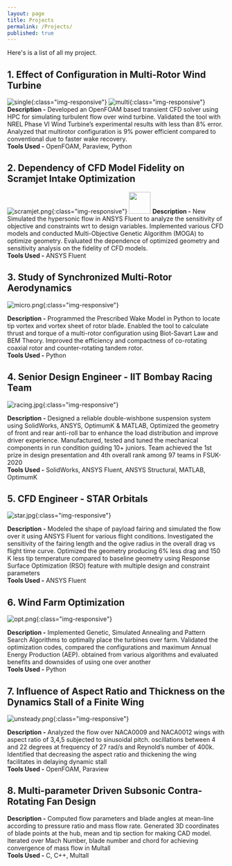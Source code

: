 ```yaml
---
layout: page
title: Projects
permalink: /Projects/
published: true
---
```

Here's is a list of all my project.
## 1. Effect of Configuration in Multi-Rotor Wind Turbine
![single](/assets/single.png){:class="img-responsive"}
![multi](/assets/multi.png){:class="img-responsive"}
**Description -** Developed an OpenFOAM based transient CFD solver using HPC for simulating turbulent flow over wind turbine. Validated the tool with NREL Phase VI Wind Turbine’s experimental results with less than 8% error. Analyzed that multirotor configuration is 9% power efficient compared to conventional due to faster wake recovery.\
**Tools Used -** OpenFOAM, Paraview, Python

## 2. Dependency of CFD Model Fidelity on Scramjet Intake Optimization
![scramjet.png](/assets/scramjet.png){:class="img-responsive"}
<img src="/assets/scramjet.png" width="50" height="50" alt="">
**Description -** New Simulated the hypersonic flow in ANSYS Fluent to analyze the sensitivity of objective and constraints wrt to design variables. Implemented various CFD models and conducted Multi-Objective Genetic Algorithm (MOGA) to optimize geometry. Evaluated the dependence of optimized geometry and sensitivity analysis on the fidelity of CFD models.\
**Tools Used -** ANSYS Fluent

## 3. Study of Synchronized Multi-Rotor Aerodynamics
![micro.png](/assets/micro.png){:class="img-responsive"}

**Description -** Programmed the Prescribed Wake Model in Python to locate tip vortex and vortex sheet of rotor blade. Enabled the tool to calculate thrust and torque of a multi-rotor configuration using Biot-Savart Law and BEM Theory. Improved the efficiency and compactness of co-rotating coaxial rotor and counter-rotating tandem rotor.\
**Tools Used -** Python

## 4. Senior Design Engineer - IIT Bombay Racing Team
![racing.jpg](/assets/racing.jpg){:class="img-responsive"}

**Description -** Designed a reliable double-wishbone suspension system using SolidWorks, ANSYS, OptimumK & MATLAB, Optimized the geometry of front and rear anti-roll bar to enhance the load distribution and improve driver experience. Manufactured, tested and tuned the mechanical components in run condition guiding 10+ juniors. Team achieved the 1st prize in design presentation and 4th overall rank among 97 teams in FSUK-2020\
**Tools Used -** SolidWorks, ANSYS Fluent, ANSYS Structural, MATLAB, OptimumK

## 5. CFD Engineer - STAR Orbitals
![star.jpg](/assets/star.jpg){:class="img-responsive"}

**Description -** Modeled the shape of payload fairing and simulated the flow over it using ANSYS Fluent for various flight conditions. Investigated the sensitivity of the fairing length and the ogive radius in the overall drag vs flight time curve. Optimized the geometry producing 6% less drag and 150 K less tip temperature compared to baseline geometry using Response Surface Optimization (RSO) feature with multiple design and constraint parameters\
**Tools Used -** ANSYS Fluent

## 6. Wind Farm Optimization
![opt.png](/assets/opt.png){:class="img-responsive"}

**Description -** Implemented Genetic, Simulated Annealing and Pattern Search Algorithms to optimally place the turbines over farm. Validated the optimization codes, compared the configurations and maximum Annual Energy Production (AEP). obtained from various algorithms and evaluated benefits and downsides of using one over another\
**Tools Used -** Python

## 7. Influence of Aspect Ratio and Thickness on the Dynamics Stall of a Finite Wing
![unsteady.png](/assets/unsteady.png){:class="img-responsive"}

**Description -** Analyzed the flow over NACA0009 and NACA0012 wings with aspect ratio of 3,4,5 subjected to sinusoidal pitch. oscillations between 4 and 22 degrees at frequency of 27 rad/s and Reynold’s number of 400k. Identified that decreasing the aspect ratio and thickening the wing facilitates in delaying dynamic stall\
**Tools Used -** OpenFOAM, Paraview

## 8. Multi-parameter Driven Subsonic Contra-Rotating Fan Design

**Description -** Computed flow parameters and blade angles at mean-line according to pressure ratio and mass flow rate. Generated 3D coordinates of blade points at the hub, mean and tip section for making CAD model. Iterated over Mach Number, blade number and chord for achieving convergence of mass flow in Multall\
**Tools Used -** C, C++, Multall
